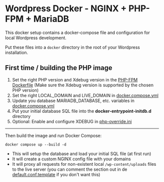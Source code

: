 # Wordpress Docker - NGINX + PHP-FPM + MariaDB

This docker setup contains a docker-compose file and configuration for local Wordpress development.

Put these files into a `docker` directory in the root of your Wordpress installation.


## First time / building the PHP image

1. Set the right PHP version and Xdebug version in the [PHP-FPM Dockerfile](php-fpm/Dockerfile) (Make sure the Xdebug version is supported by the chosen PHP version)
2. Set the right LOCAL_DOMAIN and LIVE_DOMAIN in [docker.compose.yml](docker-compose.yml)
3. Update you database MARIADB_DATABASE, etc. variables in [docker.compose.yml](docker-compose.yml)
4. Put your initial database SQL file into the **docker-entrypoint-initdb.d** directory
5. Optional: Enable and configure XDEBUG in [php-override.ini](config/php/php-override.ini)
---

Then build the image and run Docker Compose:

`docker compose up --build -d`

- This will setup the database and load your initial SQL file (at first run)
- It will create a custom NGINX config file with your domains
- It will proxy all requests for non-existent local `/wp-content/uploads` files to the live server (you can comment the section out in de [default.conf.template](config/nginx/default.conf.template) if you don't want this)